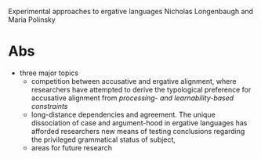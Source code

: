 Experimental approaches to ergative languages
Nicholas Longenbaugh and Maria Polinsky

# Abs
* three major topics
  * competition between accusative and ergative alignment, where researchers
    have attempted to derive the typological preference for accusative
    alignment from _processing- and learnability-based constraints_
  * long-distance dependencies and agreement. The unique dissociation of case
    and argument-hood in ergative languages has afforded researchers new means
    of testing conclusions regarding the privileged grammatical status of
    subject,
  * areas for future research
